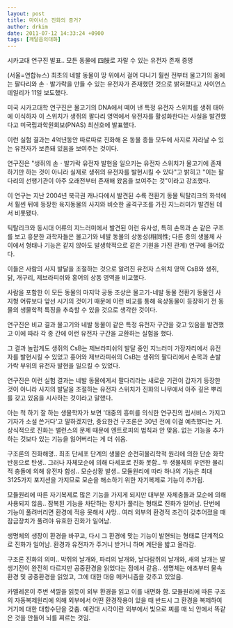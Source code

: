 ```yaml
---
layout: post
title: 마이너스 진화의 증거?
author: drkim
date: 2011-07-12 14:33:24 +0900
tags: [깨달음의대화]
---
```





시카고대 연구진 발표.. 모든 동물에 四肢로 자랄 수 있는 유전자 존재 증명  
  
(서울=연합뉴스) 최초의 네발 동물이 땅 위에서 걸어 다니기 훨씬 전부터 물고기의 몸에는 팔다리와 손ㆍ발가락을 만들 수 있는 유전자가 존재했던 것으로 밝혀졌다고 사이언스 데일리가 11일 보도했다.  
  
미국 시카고대학 연구진은 물고기의 DNA에서 떼어 낸 특정 유전자 스위치를 생쥐 태아에 이식하자 이 스위치가 생쥐의 팔다리 영역에서 유전자를 활성화한다는 사실을 발견했다고 미국립과학원회보(PNAS) 최신호에 발표했다.  
  
이런 실험 결과는 4억년동안 따로따로 진화해 온 동물 종들 모두에 사지로 자라날 수 있는 유전자가 보존돼 있음을 보여주는 것이다.  
  
연구진은 "생쥐의 손ㆍ발가락 유전자 발현을 일으키는 유전자 스위치가 물고기에 존재하기만 하는 것이 아니라 실제로 생쥐의 유전자를 발현시킬 수 있다"고 밝히고 "이는 팔다리의 선행기관이 아주 오래전부터 존재해 왔음을 보여주는 것"이라고 강조했다.  
  
이 연구는 지난 2004년 북극권 캐나다에서 발견된 수륙 전환기 동물 틱탈리크의 화석에서 훨씬 뒤에 등장한 육지동물의 사지와 비슷한 골격구조를 가진 지느러미가 발견된 데서 비롯됐다.  
  
틱탈리크와 동시대 어류의 지느러미에서 발견된 이런 유사성, 특히 손목과 손 같은 구조를 보고 흥분한 과학자들은 물고기와 네발 동물의 상동성(相同性; 다른 종의 생물체 사이에서 형태나 기능은 같지 않아도 발생학적으로 같은 기원을 가진 관계) 연구에 들어갔다.  
  
이들은 사람의 사지 발달을 조절하는 것으로 알려진 유전자 스위치 영역 CsB와 생쥐, 닭, 개구리, 제브라피쉬와 홍어의 상동 영역을 비교했다.  
  
사람을 포함한 이 모든 동물의 마지막 공동 조상은 물고기-네발 동물 전환기 동물인 사지형 어류보다 앞선 시기의 것이기 때문에 이런 비교를 통해 육상동물이 등장하기 전 동물의 생물학적 특징을 추측할 수 있을 것으로 생각한 것이다.  
  
연구진은 비교 결과 물고기와 네발 동물이 같은 특정 유전자 구간을 갖고 있음을 발견했고 이에 따라 각 종 간에 이런 유전자 구간을 교환하는 실험을 했다.  
  
그 결과 놀랍게도 생쥐의 CsB는 제브라피쉬의 발달 중인 지느러미 가장자리에서 유전자를 발현시킬 수 있었고 홍어와 제브라피쉬의 CsB는 생쥐의 팔다리에서 손목과 손발가락 부위의 유전자 발현을 일으킬 수 있었다.  
  
연구진은 이런 실험 결과는 네발 동물에게서 팔다리라는 새로운 기관이 갑자기 등장한 것이 아니라 사지의 발달을 조절하는 유전자 스위치가 진화의 나무에서 아주 깊은 뿌리를 갖고 있음을 시사하는 것이라고 말했다.  
  






아는 척 하기 잘 하는 생물학자가 보면 '대중의 흥미를 의식한 연구진의 립서비스 가지고 기자가 소설 쓴거다'고 말하겠지만, 중요한건 구조론은 30년 전에 이걸 예측했다는 거. 상식적으로 진화는 밸런스의 문제 때문에 엔트로피의 법칙과 안 맞음. 없는 기능을 추가하는 것보다 있는 기능을 잃어버리는 게 더 쉬움. 



구조론의 진화해명.. 최초 단세포 단계의 생물은 순전히물리학적 원리에 의한 단순 화학반응으로 탄생.. 그러나 자체모순에 의해 다세포로 진화 못함.. 두 생물체의 우연한 물리적 충돌에 의해 유전자 합성.. 모순상황 발생.. 모듈원리에 따라 하나의 기능은 최대 3125가지 포지션을 가지므로 모순을 해소하기 위한 자기복제로 기능이 추가됨. 



모듈원리에 따른 자기복제로 많은 기능을 가지게 되지만 대부분 자체충돌과 모순에 의해 사용되지 않음.. 잠복된 기능을 차단하는 장치가 풀리는 형태로 진화가 일어남. 단번에 기능이 풀려버리면 환경에 적응 못해서 사망.. 여러 외부의 환경적 조건이 갖추어졌을 때 잠금장치가 풀려야 유효한 진화가 일어남. 



생명체의 생장이 환경을 바꾸고, 다시 그 환경에 맞는 기능이 발현되는 형태로 단계적으로 진화가 일어남. 환경과 유전자가 주거니 받거니 하며 계단을 밟고 올라감.



구조론 진화의 의미.. 박쥐의 날개와, 파리의 날개와, 날다람쥐의 날개와, 새의 날개는 발생기전이 완전히 다르지만 공중환경을 읽었다는 점에서 같음.. 생명체는 애초부터 물속환경 및 공중환경을 읽었고, 그에 대한 대응 메커니즘을 갖추고 있었음. 



카멜레온이 주변 색깔을 읽듯이 외부 환경을 읽고 이를 내면화 함. 모듈원리에 따른 구조의 자동복제원리에 의해 외부에서 어떤 환경작용이 있을 때 반드시 그 환경을 복제하여 거기에 대한 대항수단을 갖춤. 예컨대 시각이란 외부에서 빛으로 찌를 때 뇌 안에서 똑같은 것을 만들어 뇌를 찌르는 것임.